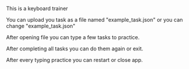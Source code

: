 This is a keyboard trainer

You can upload you task as a file named "example_task.json" or you can change "example_task.json"

After opening file you can type a few tasks to practice.

After completing all tasks you can do them again or exit.

After every typing practice you can restart or close app.
